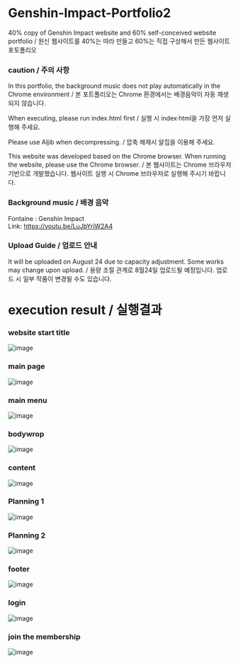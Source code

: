 # Genshin-Impact-Portfolio2
40% copy of Genshin Impact website and 60% self-conceived website portfolio / 원신 웹사이트를 40%는 따라 만들고 60%는 직접 구상해서 만든 웹사이트 포토폴리오<br>
<h3>caution / 주의 사항</h3>
<p> In this portfolio, the background music does not play automatically in the Chrome environment / 본 포트폴리오는 Chrome 환경에서는 배경음악이 자동 재생되지 않습니다.</p>
<P> When executing, please run index.html first / 실행 시 index·html을 가장 먼저 실행해 주세요.</P>
<p>Please use Aljib when decompressing. / 압축 해제시 알집을 이용해 주세요.</p>
<p>This website was developed based on the Chrome browser. When running the website, please use the Chrome browser. / 본 웹사이트는 Chrome 브라우저 기반으로 개발했습니다. 웹사이트 실행 시 Chrome 브라우저로 실행해 주시기 바랍니다.</p>


### Background music / 배경 음악
 Fontaine : Genshin Impact<br>
 Link: https://youtu.be/LuJbYriW2A4

<h3>Upload Guide / 업로드 안내</h3>
<p> It will be uploaded on August 24 due to capacity adjustment. Some works may change upon upload. / 용량 조절 관계로 8월24일 업로드될 예정입니다. 업로드 시 일부 작품이 변경될 수도 있습니다.</p>

# execution result / 실행결과

### website start title
![image](https://github.com/edaild/Genshin-Impact-Portfolio2/assets/109999749/05c33b7f-da90-4e3e-8a09-11750fae6552)

### main page
![image](https://github.com/edaild/Genshin-Impact-Portfolio2/assets/109999749/bb5ccb3b-d3de-4f82-ad28-367f79c71cb9)

### main menu
![image](https://github.com/edaild/Genshin-Impact-Portfolio2/assets/109999749/a59d1e4a-a432-4460-9975-fc92cee26e6d)

### bodywrop
![image](https://github.com/edaild/Genshin-Impact-Portfolio2/assets/109999749/84f209b8-463e-434c-9da9-b248ac825282)

### content
![image](https://github.com/edaild/Genshin-Impact-Portfolio2/assets/109999749/d8e1aa70-13d8-49c0-83b3-db3ac3828d28)
### Planning 1
![image](https://github.com/edaild/Genshin-Impact-Portfolio2/assets/109999749/ecb7b0b6-ee60-4fd4-a93b-7677ec7a2c26)
### Planning 2
![image](https://github.com/edaild/Genshin-Impact-Portfolio2/assets/109999749/c00abc7c-68a6-4895-9ad4-2a6844959d40)


### footer
![image](https://github.com/edaild/Genshin-Impact-Portfolio2/assets/109999749/26cd9e3c-ff02-4226-bf01-404fd9e6579d)

### login
![image](https://github.com/edaild/Genshin-Impact-Portfolio2/assets/109999749/7d4783ab-6cc7-4f0d-b996-42a47e99c4f6)

### join the membership
![image](https://github.com/edaild/Genshin-Impact-Portfolio2/assets/109999749/6f9b2991-d5ad-432c-8a42-759730881e9b)




